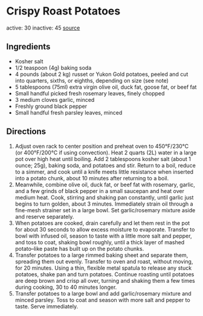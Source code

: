 # Crispy Roast Potatoes
active: 30
inactive: 45
[source](https://www.seriouseats.com/the-best-roast-potatoes-ever-recipe)
## Ingredients
* Kosher salt
* 1/2 teaspoon (4g) baking soda
* 4 pounds (about 2 kg) russet or Yukon Gold potatoes, peeled and cut into quarters, sixths, or eighths, depending on size (see note)
* 5 tablespoons (75ml) extra virgin olive oil, duck fat, goose fat, or beef fat
* Small handful picked fresh rosemary leaves, finely chopped
* 3 medium cloves garlic, minced
* Freshly ground black pepper
* Small handful fresh parsley leaves, minced
## Directions
1. Adjust oven rack to center position and preheat oven to 450°F/230°C (or 400°F/200°C if using convection). Heat 2 quarts (2L) water in a large pot over high heat until boiling. Add 2 tablespoons kosher salt (about 1 ounce; 25g), baking soda, and potatoes and stir. Return to a boil, reduce to a simmer, and cook until a knife meets little resistance when inserted into a potato chunk, about 10 minutes after returning to a boil.
2. Meanwhile, combine olive oil, duck fat, or beef fat with rosemary, garlic, and a few grinds of black pepper in a small saucepan and heat over medium heat. Cook, stirring and shaking pan constantly, until garlic just begins to turn golden, about 3 minutes. Immediately strain oil through a fine-mesh strainer set in a large bowl. Set garlic/rosemary mixture aside and reserve separately.
3. When potatoes are cooked, drain carefully and let them rest in the pot for about 30 seconds to allow excess moisture to evaporate. Transfer to bowl with infused oil, season to taste with a little more salt and pepper, and toss to coat, shaking bowl roughly, until a thick layer of mashed potato–like paste has built up on the potato chunks.
4. Transfer potatoes to a large rimmed baking sheet and separate them, spreading them out evenly. Transfer to oven and roast, without moving, for 20 minutes. Using a thin, flexible metal spatula to release any stuck potatoes, shake pan and turn potatoes. Continue roasting until potatoes are deep brown and crisp all over, turning and shaking them a few times during cooking, 30 to 40 minutes longer.
5. Transfer potatoes to a large bowl and add garlic/rosemary mixture and minced parsley. Toss to coat and season with more salt and pepper to taste. Serve immediately.
